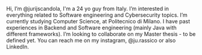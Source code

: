 Hi, I’m @jurijscandola, I'm a 24 yo guy from Italy. 
I’m interested in everything related to Software engineering and Cybersecurity topics. 
I’m currently studying Computer Science, at Politecnico di Milano. 
I have past experiences in Backend and Software engineering (mainly Java with different frameworks). 
I’m looking to collaborate on my Master thesis - to be defined yet.
You can reach me on my instagram, @ju.rassico or also LinkedIn.

<!---
jurijscandola/jurijscandola is a ✨ special ✨ repository because its `README.md` (this file) appears on your GitHub profile.
You can click the Preview link to take a look at your changes.
--->
